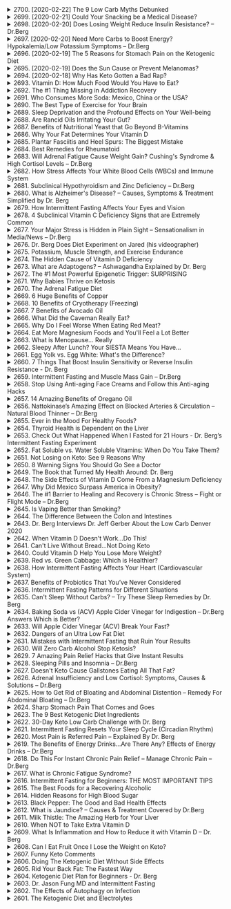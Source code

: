 <details>
<summary>2700. [2020-02-22] The 9 Low Carb Myths Debunked</summary><br>

<a href="https://www.youtube.com/watch?v=RnhBzH7fBVc" target="_blank">
    <img src="https://img.youtube.com/vi/RnhBzH7fBVc/maxresdefault.jpg" 
        alt="[Youtube]" width="200">
</a>

### 小節歸納與整理

#### 1. 核心主題：低醣飲食的九大常見迷思與事實澄清

文章討論了九個普遍存在的低醣飲食迷思，並逐一進行了批駁和解釋。核心在於揭示低醣飲食的持久性、健康性和適用性，同時糾正對其的誤解。

#### 2. 主要觀念：

- **低醣飲食不是fad**：低醣飲食（如酮egenic diet）因其有效性和可持續性而被廣泛採用，不會短暫流行。
- **低醣飲食適用於長期健康**：健康的低醣飲食方式在短期和長期均有益，而非傳統 ketogenic diet 的副作用問題。
- **脂肪攝取與心臟病的關聯被夸大**：健康來源的脂肪（如.avocado、 nuts）並不增加心臟病風險。
- **低醣飲食的可持續性**：通過控制血糖和消除 cravings，低醣飲食容易堅持。
- **去除某一食物群未必有害**：糖和精緻碳水化合物並非必需，刪除這些對健康有利。
- **蔬菜攝取不受限**：低醣飲食鼓勵大量蔬果攝取， berry 類水果也可適量食用。
- **腦部功能依賴酮體而非碳水化合物**：低碳水飲食可促進酮ogenesis，提供腦部更佳的能量來源。
- **糖尿病患者適用低醣飲食**：控制碳水攝入可降低血糖，需在醫生指導下調整藥物。
- **低醣飲食非高蛋白飲食**：健康的低醣飲食 moderate protein 取，不會傷害腎臟。

#### 3. 問題原因：

- **迷思一：fad觀點**：錯誤認為低醣飲食只是短暫流行。
- **迷思二：健康風險**：基於傳統 ketogenic diet 的副作用（如腎石、高血脂）而非健康的低醣版本。
- **迷思三：脂肪與心臟病的直接關聯**：忽略了健康脂肪來源的重要性。
- **迷思四：不可持續性**：未理解低醣飲食如何控制unger和飢餧感。
- **迷思五：必需食物群的錯誤觀念**：強調精緻糖和加工食品的重要性，忽視其害處。
- **迷思六：蔬菜攝取受限**：混淆低醣飲食與蔬菜攝取的關係。
- **迷思七：腦部依賴碳水化合物**：未了解酮體對腦功能的益處。
- **迷思八：糖尿病患者不宜低醣**：錯誤認為會導致低血糖，忽視血糖控制的重要性。
- **迷思九：過高蛋白攝取傷腎**：未理解健康低醣飲食中蛋白質的 moderation。

#### 4. 解決方法：

- 選擇健康的低醣飲食模式（如 balanced ketogenic diet）。
- 控制精緻糖和加工食品攝取，增加健康脂肪來源。
- 確保足夠的蔬菜攝取，包括 berry 類水果。
- 在醫生指導下調整糖尿病治療方案。
- 避免過量蛋白攝取，保持飲食平衡。

#### 5. 健康建議：

- **飲食選擇**：優先健康脂肪、適量蛋白質和低碳水化合物的食物來源。
- **血糖控制**：糖尿病患者在醫師指導下調整飲食和藥物。
- **腦部健康**：通過酮ogenesis 確保穩定的能量供應，適合需要腦力的人群。
- **腎臟健康**： moderation in protein 摄取，避免過度負擔腎臟。

#### 6. 結論：

低醣飲食是一種科學且有效的飲食方式，其益處包括血糖控制、體重管理、提髙能量水平和腦功能。正確理解和實施低醣飲食可帶來多方面的健康提升，需避免基於錯誤信息的偏見和迷思。
</details>

<details>
<summary>2699. [2020-02-21] Could Your Snacking be a Medical Disease?</summary><br>

<a href="https://www.youtube.com/watch?v=sV1yv4vC1vo" target="_blank">
    <img src="https://img.youtube.com/vi/sV1yv4vC1vo/maxresdefault.jpg" 
        alt="[Youtube]" width="200">
</a>

### 核心主題 (Core Theme)
- ** binge eating disorder (BED)** 被介紹為一種新型飲食障礙，首次在DSM-5中被詳細描述。

### 主要觀念 (Key Concepts)
1. **BED的定義**:
   - 每周至少一次暴食行為，持續三個月以上。
   - 食物攝取速度較快。
   - 吃到不適的程度。
   - 偏好獨自進食。
   - 事後感到罪惡或羞愧。

2. **BED的診斷標準**:
   - 經常在兩小時內进食。
   - 曾經進行過短期禁食和暴食（間歇性禁食）。
   - 曾經尝试排除某一類食物（如糖、碳水化合物或乳制品）。

### 問題原因 (Causes of the Issue)
- **BED的潛在影響**:
  - 可能引發心理問題，如罪惡感和羞愧感。
  - 影響人際關係，尤其是進食偏好獨自進行。
  
### 解决方法 (Solutions)
1. **藥物治療**:
   - 药物名稱: Vyvanse。
   - 批准用途: 經FDA批准用於BED的 treatments。
   - 效果: 在12周內改善症狀。

2. **風險警示**:
   - Vyvanse的潛在嚴重副作用包括心臟病、中風、高血壓、精神問題（如幻覺和妄想）以及濫用風險。

### 健康建議 (Health Recommendations)
- 作者對於BED的看法:
  - 認為暴食和零食進食不是醫療疾病，而是很多人正常的生理需求。
  - 提倡健康的生活方式調整，如 Health Aikido 結合禁食，以降低對零食的渴望。

### 结論 (Conclusion)
- **藥物治療的限制**:
  - Vyvanse的效果雖快，但副作用風險不可忽視。
  
- **自然方法的優勢**:
  - 生活方式調整更能从根本解決問題，且副作用較低。
</details>

<details>
<summary>2698. [2020-02-20] Does Losing Weight Reduce Insulin Resistance? – Dr.Berg</summary><br>

<a href="https://www.youtube.com/watch?v=ATgKFjMTse4" target="_blank">
    <img src="https://img.youtube.com/vi/ATgKFjMTse4/maxresdefault.jpg" 
        alt="[Youtube]" width="200">
</a>

### 文章主旨

insulin resistance 是肥胖和代謝症的核心問題。健康的飲食模式（如健康酮飲食）和短時間禁食可以有效改善胰島素抗性，從而促進減重和突破減肥平台期。

---

### 核心主題

- **Insulin Resistance (IR):** 胰島素抵抗是一種代謝紊亂，導致脂肪燃燒受阻、脂肪儲存增加，並最終導致肥胖。
- ** Obesity and Metabolic Syndrome:** 肥胖和胰島素抵抗相互作用，形成惡性循環，使減肥變得特別困難。

---

### 主要觀念

1. **Mechanism of Insulin Resistance:**
   - **Insulin Function:** 胰島素負責將葡萄糖輸送至細胞，並調節脂肪的儲存與燃燒。
   - **Impact on Fat Metabolism:** 當胰島素抵抗發生時，脂肪燃燒受阻，身體進入「LOCKED」狀態，導致減肥平台期。

2. **Role of Obesity in Insulin Resistance:**
   - **Adipose Tissue and Inflammation:** 肥胖引起的脂肪組織炎症會進一步惡化胰島素抵抗。
   - **Feedback Loop:** 胰岛素抵抗增加脂肪儲存，而脂肪的增加又反過來加重胰岛素抵抗。

3. **Traditional Weight-Loss Approaches:**
   - **Calorie Restriction and Exercise Alone:** 依賴卡路里攝量和運動而不改變飲食結構（如低碳水化合物飲食）往往無法持久減肥。
   - **Why They Fail:** 這些方法未能解決胰島素抵抗的根本問題，導致反彈。

---

### 問題原因

- **Obesity Feedback Loop:** 肥胖和胰岛素抵抗形成惡性循環，使身體鎖定在某個體重平台。
- **Inflammation and Oxidative Stress:** 肥胖引發的炎症反應和自由基過多進一步加重胰岛素抵抗。

---

### 解决方法

1. **Dietary Interventions:**
   - **Healthy Keto Diet:** 低碳水化合物飲食（尤其是健康酮飲食）可以降低胰島素水平，恢復脂肪燃燒能力。
   - **Intermittent Fasting:** 短時間禁食可幫助降低胰島素抵抗，並提升代謝效率。

2. **Addressing Inflammation:**
   - **Anti-Inflammatory Diet:** 通過健康飲食降低炎症反應，間接改善胰岛素敏感性。
   - **Lifestyle Modifications:** 適當運動和壓力管理也有助於減輕炎症負擔。

---

### 健康建議

1. **Dietary Recommendations:**
   - **Adopt a Healthy Keto Diet:** 減少精制碳水化合物，增加健康脂肪攝取。
   - **Practice Intermittent Fasting:** 適當的禁食時間（如 16:8 模式）可以幫助降低胰島素水平。

2. **Lifestyle Modifications:**
   - **Regular Physical Activity:** 總量活動量的增加有助於提高胰岛素敏感性。
   - **Stress Management:** 適當的壓力管理可以進一步降低炎症反應。

---

### 結論

改善胰島素抵抗是突破減肥平台期和實現可持續減重的核心。健康的酮飲食和短時間禁食不僅有助於降低胰島素水平，還能提高代謝效率並降低 inflammation，從而為減肥創造有利條件。

---

### 行動建議

1. **Implement a Healthy Keto Diet:**
   - 減少精制碳水化合物的攝取。
   - 增加健康脂肪（如橄欖油、 nuts、酪梨）的攝取量。

2. **Incorporate Intermittent Fasting:**
   - 選擇適合自己的禁食模式（如 16 小時禁食 + 8 小時進食窗口）。
   - 禁食期間建議饮用無糖茶或水，保持身體水分。

3. **Monitor Progress and Adjust:**
   - 定期追蹤體重和代謝指標（如血糖、胰島素水平）。
   - 根據個人反應調整飲食和生活方式策略。

4. **Consult a Healthcare Professional:**
   - 在開始任何飲食或禁食計劃之前，建議諮詢醫生或營養師，特別是有慢性疾病史的人。
</details>

<details>
<summary>2697. [2020-02-20] Need More Carbs to Boost Energy? Hypokalemia/Low Potassium Symptoms – Dr.Berg</summary><br>

<a href="https://www.youtube.com/watch?v=I5mnBiM3LIQ" target="_blank">
    <img src="https://img.youtube.com/vi/I5mnBiM3LIQ/maxresdefault.jpg" 
        alt="[Youtube]" width="200">
</a>

### 文章整理：碳水化合物攝取與疲倦之間的關聯：基於opotassium的角度

---

#### **核心主題**
- 碳水化合物（carbs）攝取後感到疲倦的原因。
- 高血糖指數食物攝取導致低血鉀症（hypokalemia），進而影響能量水平和身體功能。

---

#### **主要觀念**
1. **碳水化合物的生理反應**  
   - 碳水化合物會刺激胰島素分泌，這會抑制腎上腺素和其他升血糖激素。
   - 高胰島素水平阻礙腎小管對鉀的重吸收，導致鉀從尿液中流失。

2. **低血鉀症的影響**  
   - 血液中鉀濃度過低會干擾細胞膜的電荷平衡。
   - 肌肉、神經和心臟功能受損，導致疲倦、無力甚至癲痫等症狀。

3. **能量代謝與細胞泵**  
   - 約30%的能量用於維持Na+/K+ ATPase泵的運作。
   - 低血鉀會阻礙肌肉收縮和神經信號傳遞，降低整體能量水平。

---

#### **問題原因**
- **碳水化合物攝取後的胰島素反應**  
  高血糖指數食物導致胰島素 spike，抑制腎臟對鉀的重吸收，引起低血鉀。
- **鉀的流失途径**  
  - 尿液中丟失  
  - 腸道丟失（ diarrhea）  
  - 濕疹或燒灼症狀  
  - 高血糖導致的多尿。

- **其他因素**  
  - 糖皮質激素或壓力反應增加  
  - 大外科手術後丟失  
  - 使用利尿劑  
  - 高酸性飲食引發的代謝性酸中毒

---

#### **健康建議**
1. **均衡飲食**  
   - 減少高血糖指數食物攝取，選擇低GI食物。
   - 增加富含鉀的食物攝取（如香蕉、洋蔥、菠菜等）。

2. **補充劑與監測**  
   - 在醫生建議下使用鉀補充劑，避免過量。
   - 定期檢查血鉀水平，特別是有腎臟問題或正在服用利尿劑的人群。

3. **壓力管理**  
   - 控制壓力水平以降低糖皮質激素分泌，減少鉀丟失。

4. **hydration**  
   - 適當補充水分，避免因脫水導致的電解質紊亂。

---

#### **結論**
- 碳水化合物攝取後的疲倦是多因素共同作用的結果。
- 低血鉀症在其中扮演重要角色，需通過飲食調整和醫療干預來管理。
- 適當控制碳水化合物攝取、補充足夠的鉀和其他微量營養素，可以有效改善能量水平和整體健康。
</details>

<details>
<summary>2696. [2020-02-19] The 5 Reasons for Stomach Pain on the Ketogenic Diet</summary><br>

<a href="https://www.youtube.com/watch?v=fOMI9PAndYI" target="_blank">
    <img src="https://img.youtube.com/vi/fOMI9PAndYI/maxresdefault.jpg" 
        alt="[Youtube]" width="200">
</a>

### 小節歸納

#### 核心主題  
- 胃痙攣在酮ogenic diet（生酮飲食）初期的常見問題及其原因。

#### 主要觀念  
1. 生酮飲食中使用糖醇（sugar alcohols）可能导致胃肠道不適。
2. 高纖維攝入可能引發腸道不適，特別是對fiber敏感的人群。
3. 酮症飲食初期因脫水或纖維攝取不足導致的輕微脫水問題。
4. 高脂肪攝入可能超過膽囊容量，影響消化功能。
5. 高蛋白攝取可能因胃酸不足而引發不適。

#### 問題原因  
1. **糖醇敏感性**：生酮飲食中常見的甜eners如erythritol、xylitol等 sugar alcohols 可能引起腸道氣脹和疼痛。  
2. **纖維攝取過量或不足**：突然增加蔬菜攝取可能擾亂腸道菌群，引發便秘或腹痛；某些vegetables可能個體敏感。  
3. **脫水**：酮症飲食初期的利尿效應及纖維的吸水性需足夠水分補充。  
4. **脂肪攝取過量**：膽囊容量不足或使用低品質油脂可能影響脂肪消化，導致不適。  
5. **蛋白質攝取過高**：胃酸不足可能使蛋白質未充分分解，造成腸胃壓力。

#### 解決方法  
1. **糖醇攝取控制**：初期少量食用keto-friendly甜eners，觀察身體反應。  
2. **逐步增加纖維攝取**：從少量蔬菜開始，逐漸增加至7-10杯，並注意個體敏感食物。  
3. **充足水分攝取**：每日補充足夠水分，尤其是大量攝取蔬菜後。  
4. **控制脂肪攝取量與品質**：選擇高品質油脂（如椰子油、 butter），避免 soy 或 corn oil，並少量多餐。  
5. **調整蛋白質攝取**：攝取適量蛋白質，必要時可添加胃酸增強劑如 Betaine HCl 和蘋果醋。

#### 健康建議  
- 酮症飲食初期應循序漸進，避免過度攝取任何一種食物成分。  
- 注意身體 signals，個體化飲食調整。  
- 若有持續不適，尤其是腹痛、脹氣明顯，建議諮詢專業醫療人員。

#### 結論  
胃痙攣在酮症飲食中是可管理的問題，通過控制糖醇攝取、逐步增加纖維、足夠水分補充、合理脂肪攝取及適量蛋白質調整，可以有效減少不適。個體化飲食計劃和密切觀察身體反應是關鍵。
</details>

<details>
<summary>2695. [2020-02-19] Does the Sun Cause or Prevent Melanomas?</summary><br>

<a href="https://www.youtube.com/watch?v=jzF-_79YQRI" target="_blank">
    <img src="https://img.youtube.com/vi/jzF-_79YQRI/maxresdefault.jpg" 
        alt="[Youtube]" width="200">
</a>

### Key Themes and Findings from the Article

#### Core Theme
- **Balancing Sun Exposure and Health Risks**: The article discusses the dual impact of sun exposure on health, focusing on the trade-offs between avoiding harmful UV radiation to prevent melanoma and ensuring adequate vitamin D intake for overall health.

#### Main Concepts
1. **Sun Exposure and Melanoma Risk**:
   - Moderate sun exposure without burns is associated with a decreased risk of melanomas.
   - Severe sunburns are linked to a doubled risk of melanomas.
   - Outdoor workers have lower melanoma incidence compared to indoor workers.

2. **Vitamin D Sufficiency**:
   - 69% of the population faces vitamin D insufficiency, highlighting the need for adequate sun exposure or supplementation.
   - Vitamin D is inversely associated with risks of death due to cardiovascular diseases, cancer, and other causes.

3. **Radiation Effects**:
   - UV radiation from sunlight can cause DNA damage but also provides health benefits through vitamin D production.

#### Health Recommendations
1. **Sun Exposure Guidelines**:
   - Avoid sunburn by limiting exposure time and using protective measures (e.g., sunscreen, hats).
   - Engage in moderate sun exposure to maintain adequate vitamin D levels.

2. **Vitamin D Supplementation**:
   - Consider dietary sources or supplements for those unable to obtain sufficient sunlight.

3. **Further Research**:
   - Explore the optimal balance of sun exposure and protection to maximize health benefits while minimizing risks.
   - Investigate individual variability in vitamin D needs and UV radiation responses.

#### Conclusion
- Moderate sun exposure without burns is beneficial for vitamin D synthesis and overall health, while excessive sunburns pose significant melanoma risks. Balancing these factors requires careful consideration of personal habits, environmental conditions, and health status. Further research is needed to establish precise guidelines tailored to diverse populations.
</details>

<details>
<summary>2694. [2020-02-18] Why Has Keto Gotten a Bad Rap?</summary><br>

<a href="https://www.youtube.com/watch?v=pzWZt-ZTAnM" target="_blank">
    <img src="https://img.youtube.com/vi/pzWZt-ZTAnM/maxresdefault.jpg" 
        alt="[Youtube]" width="200">
</a>

### 核心主題  
- 分析 ketogenic diet（生酮飲食）在新聞和輿論中被批评为有害的原因。  
- 区分传统/经典生酮饮食与“骯髒酮症”（dirty keto）。  

---

### 主要觀念  
1. **生酮飲食的副作用**：  
   - 生酮飲食可能導致以下健康問題：  
     - 憋便  
     - 高尿酸血症  
     - 鈣、鎂攝取失衡（與腎石形成相關）  
     - 血脂異常（如高膽固醇）  
     - 恶心、嘔吐、腹瀉  
     - 疲勞  
     - 低血糖（hypoglycemia）  
     - 生長遲緩（stunted growth）  
     - 心律不整  

2. **傳統生酮飲食的設計目的**：  
   - 傳統生酮飲食最初用於治療兒童癲癇，並非為.Weight loss或健康生活設計。  

3. **“骯髒酮症”的定義與特征**：  
   - 使用低質食物來源（如含 GMO 的豆油、香精油等）。  
   - 採用加工食品和合成維生素而非營養密度高的天然食物。  
   - 允許攝入少量精緻碳水化合物（如面包、大米、糖漿等），導致營養失衡。  

---

### 問題原因  
1. **“骯髒酮症”的影響**：  
   - 高用量的加工油和乳製品造成膽結石和其他消化系統問題。  
   - 細致碳水化合物的攝入破壞了營養均衡，導致微量元素缺乏。  

2. **研究局限性**：  
   - 相關研究多數使用“骯髒酮症”版本進行，未能反映健康生酮飲食的效果。  

---

### 解決方法  
1. **選擇健康的生酮飲食方式**：  
   - 選擇高品質食物來源（如非 GMO 產品、草饲蛋白質）。  
   - 確保攝取足夠的蔬菜和微量營養素，避免微量元素缺乏。  

2. **避免加工食品和低質油料**：  
   - 拒絕使用精製油、合成調味劑和低品質乳製品。  

---

### 健康建議  
1. **飲食結構的調整**：  
   - 重視食物的營養密度，多攝取天然食物而非加工食品。  

2. **微量營養素的補充**：  
   - 確保足夠的蔬菜攝取量，以提供必要的微量元素和維生素。  

3. **避免短視近利的飲食方式**：  
   - 避免為追求短期效果而犧牲長期健康。  

---

### 結論  
- 生酮飲食若使用於兒童癲癇治療，在控制碳水化合物攝取後，可藉由酮體提昇大腦功能（如記憶力、注意力）。  
- “骯髒酮症”版本的生酮飲食會導致多種健康問題，主要原因是其依賴低質食物來源和加工食品。  
- 若要實踐生酮飲食，建議選擇健康的版本，注重食物品質和營養均衡，以避免副作用並確保整體健康。
</details>

<details>
<summary>2693. Vitamin D: How Much Food Would You Have to Eat?</summary><br>

<a href="https://www.youtube.com/watch?v=wOK5PI2bz78" target="_blank">
    <img src="https://img.youtube.com/vi/wOK5PI2bz78/maxresdefault.jpg" 
        alt="[Youtube]" width="200">
</a>


</details>

<details>
<summary>2692. The #1 Thing Missing in Addiction Recovery</summary><br>

<a href="https://www.youtube.com/watch?v=AupL5gTil8o" target="_blank">
    <img src="https://img.youtube.com/vi/AupL5gTil8o/maxresdefault.jpg" 
        alt="[Youtube]" width="200">
</a>


</details>

<details>
<summary>2691. Who Consumes More Soda: Mexico, China or the USA?</summary><br>

<a href="https://www.youtube.com/watch?v=kcUZd09w_vQ" target="_blank">
    <img src="https://img.youtube.com/vi/kcUZd09w_vQ/maxresdefault.jpg" 
        alt="[Youtube]" width="200">
</a>


</details>

<details>
<summary>2690. The Best Type of Exercise for Your Brain</summary><br>

<a href="https://www.youtube.com/watch?v=I2RQjvF7KXQ" target="_blank">
    <img src="https://img.youtube.com/vi/I2RQjvF7KXQ/maxresdefault.jpg" 
        alt="[Youtube]" width="200">
</a>


</details>

<details>
<summary>2689. Sleep Deprivation and the Profound Effects on Your Well-being</summary><br>

<a href="https://www.youtube.com/watch?v=Ns2tnZW0tDE" target="_blank">
    <img src="https://img.youtube.com/vi/Ns2tnZW0tDE/maxresdefault.jpg" 
        alt="[Youtube]" width="200">
</a>


</details>

<details>
<summary>2688. Are Rancid Oils Irritating Your Gut?</summary><br>

<a href="https://www.youtube.com/watch?v=Xzg21-EC5DE" target="_blank">
    <img src="https://img.youtube.com/vi/Xzg21-EC5DE/maxresdefault.jpg" 
        alt="[Youtube]" width="200">
</a>


</details>

<details>
<summary>2687. Benefits of Nutritional Yeast that Go Beyond B-Vitamins</summary><br>

<a href="https://www.youtube.com/watch?v=jai7WhaMIeE" target="_blank">
    <img src="https://img.youtube.com/vi/jai7WhaMIeE/maxresdefault.jpg" 
        alt="[Youtube]" width="200">
</a>


</details>

<details>
<summary>2686. Why Your Fat Determines Your Vitamin D</summary><br>

<a href="https://www.youtube.com/watch?v=lXZNQWtkrL8" target="_blank">
    <img src="https://img.youtube.com/vi/lXZNQWtkrL8/maxresdefault.jpg" 
        alt="[Youtube]" width="200">
</a>


</details>

<details>
<summary>2685. Plantar Fasciitis and Heel Spurs: The Biggest Mistake</summary><br>

<a href="https://www.youtube.com/watch?v=5nOATly3j9U" target="_blank">
    <img src="https://img.youtube.com/vi/5nOATly3j9U/maxresdefault.jpg" 
        alt="[Youtube]" width="200">
</a>


</details>

<details>
<summary>2684. Best Remedies for Rheumatoid</summary><br>

<a href="https://www.youtube.com/watch?v=akeEDfNHJkA" target="_blank">
    <img src="https://img.youtube.com/vi/akeEDfNHJkA/maxresdefault.jpg" 
        alt="[Youtube]" width="200">
</a>


</details>

<details>
<summary>2683. Will Adrenal Fatigue Cause Weight Gain? Cushing's Syndrome & High Cortisol Levels – Dr.Berg</summary><br>

<a href="https://www.youtube.com/watch?v=Czu9yMSj6oM" target="_blank">
    <img src="https://img.youtube.com/vi/Czu9yMSj6oM/maxresdefault.jpg" 
        alt="[Youtube]" width="200">
</a>


</details>

<details>
<summary>2682. How Stress Affects Your White Blood Cells (WBCs) and Immune System</summary><br>

<a href="https://www.youtube.com/watch?v=lmH3k1bFERU" target="_blank">
    <img src="https://img.youtube.com/vi/lmH3k1bFERU/maxresdefault.jpg" 
        alt="[Youtube]" width="200">
</a>


</details>

<details>
<summary>2681. Subclinical Hypothyroidism and Zinc Deficiency – Dr.Berg</summary><br>

<a href="https://www.youtube.com/watch?v=9yuZgsglX-I" target="_blank">
    <img src="https://img.youtube.com/vi/9yuZgsglX-I/maxresdefault.jpg" 
        alt="[Youtube]" width="200">
</a>


</details>

<details>
<summary>2680. What is Alzheimer's Disease? – Causes, Symptoms & Treatment Simplified by Dr. Berg</summary><br>

<a href="https://www.youtube.com/watch?v=XUsTlT9H-Hs" target="_blank">
    <img src="https://img.youtube.com/vi/XUsTlT9H-Hs/maxresdefault.jpg" 
        alt="[Youtube]" width="200">
</a>


</details>

<details>
<summary>2679. How Intermittent Fasting Affects Your Eyes and Vision</summary><br>

<a href="https://www.youtube.com/watch?v=QVQ9Q4JNwiA" target="_blank">
    <img src="https://img.youtube.com/vi/QVQ9Q4JNwiA/maxresdefault.jpg" 
        alt="[Youtube]" width="200">
</a>


</details>

<details>
<summary>2678. 4 Subclinical Vitamin C Deficiency Signs that are Extremely Common</summary><br>

<a href="https://www.youtube.com/watch?v=3o7hfGXNAEU" target="_blank">
    <img src="https://img.youtube.com/vi/3o7hfGXNAEU/maxresdefault.jpg" 
        alt="[Youtube]" width="200">
</a>


</details>

<details>
<summary>2677. Your Major Stress is Hidden in Plain Sight – Sensationalism in Media/News – Dr.Berg</summary><br>

<a href="https://www.youtube.com/watch?v=WJBKUzibslE" target="_blank">
    <img src="https://img.youtube.com/vi/WJBKUzibslE/maxresdefault.jpg" 
        alt="[Youtube]" width="200">
</a>


</details>

<details>
<summary>2676. Dr. Berg Does Diet Experiment on Jared (his videographer)</summary><br>

<a href="https://www.youtube.com/watch?v=CsxaUHJSxUY" target="_blank">
    <img src="https://img.youtube.com/vi/CsxaUHJSxUY/maxresdefault.jpg" 
        alt="[Youtube]" width="200">
</a>


</details>

<details>
<summary>2675. Potassium, Muscle Strength, and Exercise Endurance</summary><br>

<a href="https://www.youtube.com/watch?v=4e0Zjg_75Qo" target="_blank">
    <img src="https://img.youtube.com/vi/4e0Zjg_75Qo/maxresdefault.jpg" 
        alt="[Youtube]" width="200">
</a>


</details>

<details>
<summary>2674. The Hidden Cause of Vitamin D Deficiency</summary><br>

<a href="https://www.youtube.com/watch?v=6pZ5EuNXyrA" target="_blank">
    <img src="https://img.youtube.com/vi/6pZ5EuNXyrA/maxresdefault.jpg" 
        alt="[Youtube]" width="200">
</a>


</details>

<details>
<summary>2673. What are Adaptogens? – Ashwagandha Explained by Dr. Berg</summary><br>

<a href="https://www.youtube.com/watch?v=5JsuPvm6xz0" target="_blank">
    <img src="https://img.youtube.com/vi/5JsuPvm6xz0/maxresdefault.jpg" 
        alt="[Youtube]" width="200">
</a>


</details>

<details>
<summary>2672. The #1 Most Powerful Epigenetic Trigger: SURPRISING</summary><br>

<a href="https://www.youtube.com/watch?v=fzJtZt4_Y5Y" target="_blank">
    <img src="https://img.youtube.com/vi/fzJtZt4_Y5Y/maxresdefault.jpg" 
        alt="[Youtube]" width="200">
</a>


</details>

<details>
<summary>2671. Why Babies Thrive on Ketosis</summary><br>

<a href="https://www.youtube.com/watch?v=-6r7JcGJDNU" target="_blank">
    <img src="https://img.youtube.com/vi/-6r7JcGJDNU/maxresdefault.jpg" 
        alt="[Youtube]" width="200">
</a>


</details>

<details>
<summary>2670. The Adrenal Fatigue Diet</summary><br>

<a href="https://www.youtube.com/watch?v=obbsKHDBJWY" target="_blank">
    <img src="https://img.youtube.com/vi/obbsKHDBJWY/maxresdefault.jpg" 
        alt="[Youtube]" width="200">
</a>


</details>

<details>
<summary>2669. 6 Huge Benefits of Copper</summary><br>

<a href="https://www.youtube.com/watch?v=RhLVQ9Dyhf0" target="_blank">
    <img src="https://img.youtube.com/vi/RhLVQ9Dyhf0/maxresdefault.jpg" 
        alt="[Youtube]" width="200">
</a>


</details>

<details>
<summary>2668. 10 Benefits of Cryotherapy (Freezing)</summary><br>

<a href="https://www.youtube.com/watch?v=vUBe0e8c27c" target="_blank">
    <img src="https://img.youtube.com/vi/vUBe0e8c27c/maxresdefault.jpg" 
        alt="[Youtube]" width="200">
</a>


</details>

<details>
<summary>2667. 7 Benefits of Avocado Oil</summary><br>

<a href="https://www.youtube.com/watch?v=2jfJUPeYs2M" target="_blank">
    <img src="https://img.youtube.com/vi/2jfJUPeYs2M/maxresdefault.jpg" 
        alt="[Youtube]" width="200">
</a>


</details>

<details>
<summary>2666. What Did the Caveman Really Eat?</summary><br>

<a href="https://www.youtube.com/watch?v=T7w_ffSmHoY" target="_blank">
    <img src="https://img.youtube.com/vi/T7w_ffSmHoY/maxresdefault.jpg" 
        alt="[Youtube]" width="200">
</a>


</details>

<details>
<summary>2665. Why Do I Feel Worse When Eating Red Meat?</summary><br>

<a href="https://www.youtube.com/watch?v=mRwlMlKxD2g" target="_blank">
    <img src="https://img.youtube.com/vi/mRwlMlKxD2g/maxresdefault.jpg" 
        alt="[Youtube]" width="200">
</a>


</details>

<details>
<summary>2664. Eat More Magnesium Foods and You'll Feel a Lot Better</summary><br>

<a href="https://www.youtube.com/watch?v=hXjUcg_u6pE" target="_blank">
    <img src="https://img.youtube.com/vi/hXjUcg_u6pE/maxresdefault.jpg" 
        alt="[Youtube]" width="200">
</a>


</details>

<details>
<summary>2663. What is Menopause... Really</summary><br>

<a href="https://www.youtube.com/watch?v=0dNttlPqRzU" target="_blank">
    <img src="https://img.youtube.com/vi/0dNttlPqRzU/maxresdefault.jpg" 
        alt="[Youtube]" width="200">
</a>


</details>

<details>
<summary>2662. Sleepy After Lunch?  Your SIESTA Means You Have...</summary><br>

<a href="https://www.youtube.com/watch?v=TzOA4uQ6-5w" target="_blank">
    <img src="https://img.youtube.com/vi/TzOA4uQ6-5w/maxresdefault.jpg" 
        alt="[Youtube]" width="200">
</a>


</details>

<details>
<summary>2661. Egg Yolk vs. Egg White: What's the Difference?</summary><br>

<a href="https://www.youtube.com/watch?v=ao0RebMv9N8" target="_blank">
    <img src="https://img.youtube.com/vi/ao0RebMv9N8/maxresdefault.jpg" 
        alt="[Youtube]" width="200">
</a>


</details>

<details>
<summary>2660. 7 Things That Boost Insulin Sensitivity or Reverse Insulin Resistance - Dr. Berg</summary><br>

<a href="https://www.youtube.com/watch?v=9B1DQg59YNM" target="_blank">
    <img src="https://img.youtube.com/vi/9B1DQg59YNM/maxresdefault.jpg" 
        alt="[Youtube]" width="200">
</a>


</details>

<details>
<summary>2659. Intermittent Fasting and Muscle Mass Gain – Dr.Berg</summary><br>

<a href="https://www.youtube.com/watch?v=DzknJGLYk9I" target="_blank">
    <img src="https://img.youtube.com/vi/DzknJGLYk9I/maxresdefault.jpg" 
        alt="[Youtube]" width="200">
</a>


</details>

<details>
<summary>2658. Stop Using Anti-aging Face Creams and Follow this Anti-aging Hacks</summary><br>

<a href="https://www.youtube.com/watch?v=njNWerv9mBc" target="_blank">
    <img src="https://img.youtube.com/vi/njNWerv9mBc/maxresdefault.jpg" 
        alt="[Youtube]" width="200">
</a>


</details>

<details>
<summary>2657. 14 Amazing Benefits of Oregano Oil</summary><br>

<a href="https://www.youtube.com/watch?v=6jBpfyI22hU" target="_blank">
    <img src="https://img.youtube.com/vi/6jBpfyI22hU/maxresdefault.jpg" 
        alt="[Youtube]" width="200">
</a>


</details>

<details>
<summary>2656. Nattokinase’s Amazing Effect on Blocked Arteries & Circulation – Natural Blood Thinner – Dr.Berg</summary><br>

<a href="https://www.youtube.com/watch?v=kOzpoa-M5Mo" target="_blank">
    <img src="https://img.youtube.com/vi/kOzpoa-M5Mo/maxresdefault.jpg" 
        alt="[Youtube]" width="200">
</a>


</details>

<details>
<summary>2655. Ever in the Mood For Healthy Foods?</summary><br>

<a href="https://www.youtube.com/watch?v=RehsL9FROME" target="_blank">
    <img src="https://img.youtube.com/vi/RehsL9FROME/maxresdefault.jpg" 
        alt="[Youtube]" width="200">
</a>


</details>

<details>
<summary>2654. Thyroid Health is Dependent on the Liver</summary><br>

<a href="https://www.youtube.com/watch?v=2LpVGct-ij8" target="_blank">
    <img src="https://img.youtube.com/vi/2LpVGct-ij8/maxresdefault.jpg" 
        alt="[Youtube]" width="200">
</a>


</details>

<details>
<summary>2653. Check Out What Happened When I Fasted for 21 Hours - Dr. Berg’s Intermittent Fasting Experiment</summary><br>

<a href="https://www.youtube.com/watch?v=mYqjQ14jXT0" target="_blank">
    <img src="https://img.youtube.com/vi/mYqjQ14jXT0/maxresdefault.jpg" 
        alt="[Youtube]" width="200">
</a>


</details>

<details>
<summary>2652. Fat Soluble vs. Water Soluble Vitamins: When Do You Take Them?</summary><br>

<a href="https://www.youtube.com/watch?v=klWN5kkAlAw" target="_blank">
    <img src="https://img.youtube.com/vi/klWN5kkAlAw/maxresdefault.jpg" 
        alt="[Youtube]" width="200">
</a>


</details>

<details>
<summary>2651. Not Losing on Keto: See 9 Reasons Why</summary><br>

<a href="https://www.youtube.com/watch?v=Z9GA78lLRAw" target="_blank">
    <img src="https://img.youtube.com/vi/Z9GA78lLRAw/maxresdefault.jpg" 
        alt="[Youtube]" width="200">
</a>


</details>

<details>
<summary>2650. 8 Warning Signs You Should Go See a Doctor</summary><br>

<a href="https://www.youtube.com/watch?v=EWnKGxRCNAE" target="_blank">
    <img src="https://img.youtube.com/vi/EWnKGxRCNAE/maxresdefault.jpg" 
        alt="[Youtube]" width="200">
</a>


</details>

<details>
<summary>2649. The Book that Turned My Health Around: Dr. Berg</summary><br>

<a href="https://www.youtube.com/watch?v=NtWsxQAhRkw" target="_blank">
    <img src="https://img.youtube.com/vi/NtWsxQAhRkw/maxresdefault.jpg" 
        alt="[Youtube]" width="200">
</a>


</details>

<details>
<summary>2648. The Side Effects of Vitamin D Come From a Magnesium Deficiency</summary><br>

<a href="https://www.youtube.com/watch?v=J9ft6cPJWMQ" target="_blank">
    <img src="https://img.youtube.com/vi/J9ft6cPJWMQ/maxresdefault.jpg" 
        alt="[Youtube]" width="200">
</a>


</details>

<details>
<summary>2647. Why Did Mexico Surpass America in Obesity?</summary><br>

<a href="https://www.youtube.com/watch?v=WDrNV-cPBGM" target="_blank">
    <img src="https://img.youtube.com/vi/WDrNV-cPBGM/maxresdefault.jpg" 
        alt="[Youtube]" width="200">
</a>


</details>

<details>
<summary>2646. The #1 Barrier to Healing and Recovery is Chronic Stress – Fight or Flight Mode – Dr.Berg</summary><br>

<a href="https://www.youtube.com/watch?v=PWnfwLX2Bno" target="_blank">
    <img src="https://img.youtube.com/vi/PWnfwLX2Bno/maxresdefault.jpg" 
        alt="[Youtube]" width="200">
</a>


</details>

<details>
<summary>2645. Is Vaping Better than Smoking?</summary><br>

<a href="https://www.youtube.com/watch?v=aBpuEQyj3_U" target="_blank">
    <img src="https://img.youtube.com/vi/aBpuEQyj3_U/maxresdefault.jpg" 
        alt="[Youtube]" width="200">
</a>


</details>

<details>
<summary>2644. The Difference Between the Colon and Intestines</summary><br>

<a href="https://www.youtube.com/watch?v=F3wZU3FWIvc" target="_blank">
    <img src="https://img.youtube.com/vi/F3wZU3FWIvc/maxresdefault.jpg" 
        alt="[Youtube]" width="200">
</a>


</details>

<details>
<summary>2643. Dr. Berg Interviews Dr. Jeff Gerber About the Low Carb Denver 2020</summary><br>

<a href="https://www.youtube.com/watch?v=TRkF4-9ya_0" target="_blank">
    <img src="https://img.youtube.com/vi/TRkF4-9ya_0/maxresdefault.jpg" 
        alt="[Youtube]" width="200">
</a>


</details>

<details>
<summary>2642. When Vitamin D Doesn't Work...Do This!</summary><br>

<a href="https://www.youtube.com/watch?v=ThDBb-QoqdU" target="_blank">
    <img src="https://img.youtube.com/vi/ThDBb-QoqdU/maxresdefault.jpg" 
        alt="[Youtube]" width="200">
</a>


</details>

<details>
<summary>2641. Can't Live Without Bread...Not Doing Keto</summary><br>

<a href="https://www.youtube.com/watch?v=AWUBGHaIGf4" target="_blank">
    <img src="https://img.youtube.com/vi/AWUBGHaIGf4/maxresdefault.jpg" 
        alt="[Youtube]" width="200">
</a>


</details>

<details>
<summary>2640. Could Vitamin D Help You Lose More Weight?</summary><br>

<a href="https://www.youtube.com/watch?v=H92VnEz4POc" target="_blank">
    <img src="https://img.youtube.com/vi/H92VnEz4POc/maxresdefault.jpg" 
        alt="[Youtube]" width="200">
</a>


</details>

<details>
<summary>2639. Red vs. Green Cabbage: Which is Healthier?</summary><br>

<a href="https://www.youtube.com/watch?v=A6cNFOaLVfI" target="_blank">
    <img src="https://img.youtube.com/vi/A6cNFOaLVfI/maxresdefault.jpg" 
        alt="[Youtube]" width="200">
</a>


</details>

<details>
<summary>2638. How Intermittent Fasting Affects Your Heart (Cardiovascular System)</summary><br>

<a href="https://www.youtube.com/watch?v=91p0PVir2Jk" target="_blank">
    <img src="https://img.youtube.com/vi/91p0PVir2Jk/maxresdefault.jpg" 
        alt="[Youtube]" width="200">
</a>


</details>

<details>
<summary>2637. Benefits of Probiotics That You’ve Never Considered</summary><br>

<a href="https://www.youtube.com/watch?v=--cRXv4C85o" target="_blank">
    <img src="https://img.youtube.com/vi/--cRXv4C85o/maxresdefault.jpg" 
        alt="[Youtube]" width="200">
</a>


</details>

<details>
<summary>2636. Intermittent Fasting Patterns for Different Situations</summary><br>

<a href="https://www.youtube.com/watch?v=aW2w0T4B5HM" target="_blank">
    <img src="https://img.youtube.com/vi/aW2w0T4B5HM/maxresdefault.jpg" 
        alt="[Youtube]" width="200">
</a>


</details>

<details>
<summary>2635. Can't Sleep Without Carbs? – Try These Sleep Remedies by Dr. Berg</summary><br>

<a href="https://www.youtube.com/watch?v=haaYMq1IZ1U" target="_blank">
    <img src="https://img.youtube.com/vi/haaYMq1IZ1U/maxresdefault.jpg" 
        alt="[Youtube]" width="200">
</a>


</details>

<details>
<summary>2634. Baking Soda vs (ACV) Apple Cider Vinegar for Indigestion – Dr.Berg Answers Which is Better?</summary><br>

<a href="https://www.youtube.com/watch?v=D-h4RKeR_sg" target="_blank">
    <img src="https://img.youtube.com/vi/D-h4RKeR_sg/maxresdefault.jpg" 
        alt="[Youtube]" width="200">
</a>


</details>

<details>
<summary>2633. Will Apple Cider Vinegar (ACV) Break Your Fast?</summary><br>

<a href="https://www.youtube.com/watch?v=K1mzAaCaemc" target="_blank">
    <img src="https://img.youtube.com/vi/K1mzAaCaemc/maxresdefault.jpg" 
        alt="[Youtube]" width="200">
</a>


</details>

<details>
<summary>2632. Dangers of an Ultra Low Fat Diet</summary><br>

<a href="https://www.youtube.com/watch?v=3uLGxQo-PYY" target="_blank">
    <img src="https://img.youtube.com/vi/3uLGxQo-PYY/maxresdefault.jpg" 
        alt="[Youtube]" width="200">
</a>


</details>

<details>
<summary>2631. Mistakes with Intermittent Fasting that Ruin Your Results</summary><br>

<a href="https://www.youtube.com/watch?v=d_nOL2uDOmQ" target="_blank">
    <img src="https://img.youtube.com/vi/d_nOL2uDOmQ/maxresdefault.jpg" 
        alt="[Youtube]" width="200">
</a>


</details>

<details>
<summary>2630. Will Zero Carb Alcohol Stop Ketosis?</summary><br>

<a href="https://www.youtube.com/watch?v=GEu6FGEH-aQ" target="_blank">
    <img src="https://img.youtube.com/vi/GEu6FGEH-aQ/maxresdefault.jpg" 
        alt="[Youtube]" width="200">
</a>


</details>

<details>
<summary>2629. 7 Amazing Pain Relief Hacks that Give Instant Results</summary><br>

<a href="https://www.youtube.com/watch?v=p1hgZI4XeOM" target="_blank">
    <img src="https://img.youtube.com/vi/p1hgZI4XeOM/maxresdefault.jpg" 
        alt="[Youtube]" width="200">
</a>


</details>

<details>
<summary>2628. Sleeping Pills and Insomnia – Dr.Berg</summary><br>

<a href="https://www.youtube.com/watch?v=sgKF-ONs1YM" target="_blank">
    <img src="https://img.youtube.com/vi/sgKF-ONs1YM/maxresdefault.jpg" 
        alt="[Youtube]" width="200">
</a>


</details>

<details>
<summary>2627. Doesn't Keto Cause Gallstones Eating All That Fat?</summary><br>

<a href="https://www.youtube.com/watch?v=RWO_QTngWLM" target="_blank">
    <img src="https://img.youtube.com/vi/RWO_QTngWLM/maxresdefault.jpg" 
        alt="[Youtube]" width="200">
</a>


</details>

<details>
<summary>2626. Adrenal Insufficiency and Low Cortisol: Symptoms, Causes & Solutions – Dr.Berg</summary><br>

<a href="https://www.youtube.com/watch?v=V-pktwBVeBw" target="_blank">
    <img src="https://img.youtube.com/vi/V-pktwBVeBw/maxresdefault.jpg" 
        alt="[Youtube]" width="200">
</a>


</details>

<details>
<summary>2625. How to Get Rid of Bloating and Abdominal Distention – Remedy For Abdominal Bloating – Dr.Berg</summary><br>

<a href="https://www.youtube.com/watch?v=Yf5nmprD8qk" target="_blank">
    <img src="https://img.youtube.com/vi/Yf5nmprD8qk/maxresdefault.jpg" 
        alt="[Youtube]" width="200">
</a>


</details>

<details>
<summary>2624. Sharp Stomach Pain That Comes and Goes</summary><br>

<a href="https://www.youtube.com/watch?v=PjmBV2SqY8k" target="_blank">
    <img src="https://img.youtube.com/vi/PjmBV2SqY8k/maxresdefault.jpg" 
        alt="[Youtube]" width="200">
</a>


</details>

<details>
<summary>2623. The 9 Best Ketogenic Diet Ingredients</summary><br>

<a href="https://www.youtube.com/watch?v=5LOZIry2-7k" target="_blank">
    <img src="https://img.youtube.com/vi/5LOZIry2-7k/maxresdefault.jpg" 
        alt="[Youtube]" width="200">
</a>


</details>

<details>
<summary>2622. 30-Day Keto Low Carb Challenge with Dr. Berg</summary><br>

<a href="https://www.youtube.com/watch?v=7FZu-gYxYv4" target="_blank">
    <img src="https://img.youtube.com/vi/7FZu-gYxYv4/maxresdefault.jpg" 
        alt="[Youtube]" width="200">
</a>


</details>

<details>
<summary>2621. Intermittent Fasting Resets Your Sleep Cycle (Circadian Rhythm)</summary><br>

<a href="https://www.youtube.com/watch?v=kK_RWPLlMFY" target="_blank">
    <img src="https://img.youtube.com/vi/kK_RWPLlMFY/maxresdefault.jpg" 
        alt="[Youtube]" width="200">
</a>


</details>

<details>
<summary>2620. Most Pain is Referred Pain – Explained By Dr. Berg</summary><br>

<a href="https://www.youtube.com/watch?v=6GHVuUnX0H4" target="_blank">
    <img src="https://img.youtube.com/vi/6GHVuUnX0H4/maxresdefault.jpg" 
        alt="[Youtube]" width="200">
</a>


</details>

<details>
<summary>2619. The Benefits of Energy Drinks...Are There Any? Effects of Energy Drinks – Dr.Berg</summary><br>

<a href="https://www.youtube.com/watch?v=xe4mgb90VJg" target="_blank">
    <img src="https://img.youtube.com/vi/xe4mgb90VJg/maxresdefault.jpg" 
        alt="[Youtube]" width="200">
</a>


</details>

<details>
<summary>2618. Do This For Instant Chronic Pain Relief – Manage Chronic Pain – Dr.Berg</summary><br>

<a href="https://www.youtube.com/watch?v=UwQfb_ZBBy0" target="_blank">
    <img src="https://img.youtube.com/vi/UwQfb_ZBBy0/maxresdefault.jpg" 
        alt="[Youtube]" width="200">
</a>


</details>

<details>
<summary>2617. What is Chronic Fatigue Syndrome?</summary><br>

<a href="https://www.youtube.com/watch?v=zgBJiQbV30k" target="_blank">
    <img src="https://img.youtube.com/vi/zgBJiQbV30k/maxresdefault.jpg" 
        alt="[Youtube]" width="200">
</a>


</details>

<details>
<summary>2616. Intermittent Fasting for Beginners: THE MOST IMPORTANT TIPS</summary><br>

<a href="https://www.youtube.com/watch?v=QKqcEb9tj_k" target="_blank">
    <img src="https://img.youtube.com/vi/QKqcEb9tj_k/maxresdefault.jpg" 
        alt="[Youtube]" width="200">
</a>


</details>

<details>
<summary>2615. The Best Foods for a Recovering Alcoholic</summary><br>

<a href="https://www.youtube.com/watch?v=T4qLZzjIq-k" target="_blank">
    <img src="https://img.youtube.com/vi/T4qLZzjIq-k/maxresdefault.jpg" 
        alt="[Youtube]" width="200">
</a>


</details>

<details>
<summary>2614. Hidden Reasons for High Blood Sugar</summary><br>

<a href="https://www.youtube.com/watch?v=4KJrK949t40" target="_blank">
    <img src="https://img.youtube.com/vi/4KJrK949t40/maxresdefault.jpg" 
        alt="[Youtube]" width="200">
</a>


</details>

<details>
<summary>2613. Black Pepper: The Good and Bad Health Effects</summary><br>

<a href="https://www.youtube.com/watch?v=Ua4m-kR5OY0" target="_blank">
    <img src="https://img.youtube.com/vi/Ua4m-kR5OY0/maxresdefault.jpg" 
        alt="[Youtube]" width="200">
</a>


</details>

<details>
<summary>2612. What is Jaundice? – Causes & Treatment Covered by Dr.Berg</summary><br>

<a href="https://www.youtube.com/watch?v=exKzSs2aohI" target="_blank">
    <img src="https://img.youtube.com/vi/exKzSs2aohI/maxresdefault.jpg" 
        alt="[Youtube]" width="200">
</a>


</details>

<details>
<summary>2611. Milk Thistle: The Amazing Herb for Your Liver</summary><br>

<a href="https://www.youtube.com/watch?v=It9bC4dMntk" target="_blank">
    <img src="https://img.youtube.com/vi/It9bC4dMntk/maxresdefault.jpg" 
        alt="[Youtube]" width="200">
</a>


</details>

<details>
<summary>2610. When NOT to Take Extra Vitamin D</summary><br>

<a href="https://www.youtube.com/watch?v=DvA-wpmuaCI" target="_blank">
    <img src="https://img.youtube.com/vi/DvA-wpmuaCI/maxresdefault.jpg" 
        alt="[Youtube]" width="200">
</a>


</details>

<details>
<summary>2609. What Is Inflammation and How to Reduce it with Vitamin D – Dr. Berg</summary><br>

<a href="https://www.youtube.com/watch?v=Q2P6Q76rfEA" target="_blank">
    <img src="https://img.youtube.com/vi/Q2P6Q76rfEA/maxresdefault.jpg" 
        alt="[Youtube]" width="200">
</a>


</details>

<details>
<summary>2608. Can I Eat Fruit Once I Lose the Weight on Keto?</summary><br>

<a href="https://www.youtube.com/watch?v=8PBbCId6_XI" target="_blank">
    <img src="https://img.youtube.com/vi/8PBbCId6_XI/maxresdefault.jpg" 
        alt="[Youtube]" width="200">
</a>


</details>

<details>
<summary>2607. Funny Keto Comments</summary><br>

<a href="https://www.youtube.com/watch?v=eXiWXVnfqWc" target="_blank">
    <img src="https://img.youtube.com/vi/eXiWXVnfqWc/maxresdefault.jpg" 
        alt="[Youtube]" width="200">
</a>


</details>

<details>
<summary>2606. Doing The Ketogenic Diet Without Side Effects</summary><br>

<a href="https://www.youtube.com/watch?v=4HhLNO5nEIY" target="_blank">
    <img src="https://img.youtube.com/vi/4HhLNO5nEIY/maxresdefault.jpg" 
        alt="[Youtube]" width="200">
</a>


</details>

<details>
<summary>2605. Rid Your Back Fat: The Fastest Way</summary><br>

<a href="https://www.youtube.com/watch?v=Q_51QZsORXg" target="_blank">
    <img src="https://img.youtube.com/vi/Q_51QZsORXg/maxresdefault.jpg" 
        alt="[Youtube]" width="200">
</a>


</details>

<details>
<summary>2604. Ketogenic Diet Plan for Beginners - Dr. Berg</summary><br>

<a href="https://www.youtube.com/watch?v=Qifg5hxnlJE" target="_blank">
    <img src="https://img.youtube.com/vi/Qifg5hxnlJE/maxresdefault.jpg" 
        alt="[Youtube]" width="200">
</a>


</details>

<details>
<summary>2603. Dr. Jason Fung MD and Intermittent Fasting</summary><br>

<a href="https://www.youtube.com/watch?v=9I3B1cwMm10" target="_blank">
    <img src="https://img.youtube.com/vi/9I3B1cwMm10/maxresdefault.jpg" 
        alt="[Youtube]" width="200">
</a>


</details>

<details>
<summary>2602. The Effects of Autophagy on Infection</summary><br>

<a href="https://www.youtube.com/watch?v=MOwPN-_6cjg" target="_blank">
    <img src="https://img.youtube.com/vi/MOwPN-_6cjg/maxresdefault.jpg" 
        alt="[Youtube]" width="200">
</a>


</details>

<details>
<summary>2601. The Ketogenic Diet and Electrolytes</summary><br>

<a href="https://www.youtube.com/watch?v=3zjypsbzMTI" target="_blank">
    <img src="https://img.youtube.com/vi/3zjypsbzMTI/maxresdefault.jpg" 
        alt="[Youtube]" width="200">
</a>


</details>

